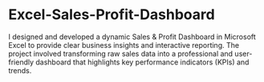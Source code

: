 # Excel-Sales-Profit-Dashboard
I designed and developed a dynamic Sales &amp; Profit Dashboard in Microsoft Excel to provide clear business insights and interactive reporting. The project involved transforming raw sales data into a professional and user-friendly dashboard that highlights key performance indicators (KPIs) and trends.
